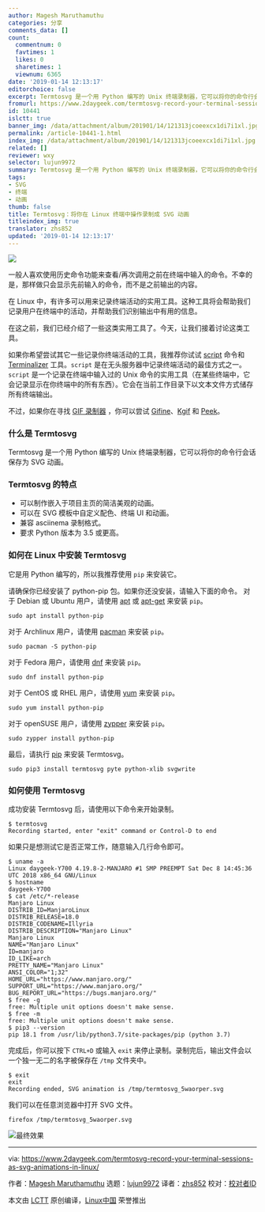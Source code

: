 ```yaml
---
author: Magesh Maruthamuthu
categories: 分享
comments_data: []
count:
  commentnum: 0
  favtimes: 1
  likes: 0
  sharetimes: 1
  viewnum: 6365
date: '2019-01-14 12:13:17'
editorchoice: false
excerpt: Termtosvg 是一个用 Python 编写的 Unix 终端录制器，它可以将你的命令行会话保存为 SVG 动画。
fromurl: https://www.2daygeek.com/termtosvg-record-your-terminal-sessions-as-svg-animations-in-linux/
id: 10441
islctt: true
banner_img: /data/attachment/album/201901/14/121313jcoeexcx1di7i1xl.jpg
permalink: /article-10441-1.html
index_img: /data/attachment/album/201901/14/121313jcoeexcx1di7i1xl.jpg.thumb.jpg
related: []
reviewer: wxy
selector: lujun9972
summary: Termtosvg 是一个用 Python 编写的 Unix 终端录制器，它可以将你的命令行会话保存为 SVG 动画。
tags:
- SVG
- 终端
- 动画
thumb: false
title: Termtosvg：将你在 Linux 终端中操作录制成 SVG 动画
titleindex_img: true
translator: zhs852
updated: '2019-01-14 12:13:17'
---
```


![](/data/attachment/album/201901/14/121313jcoeexcx1di7i1xl.jpg)


一般人喜欢使用历史命令功能来查看/再次调用之前在终端中输入的命令。不幸的是，那样做只会显示先前输入的命令，而不是之前输出的内容。


在 Linux 中，有许多可以用来记录终端活动的实用工具。这种工具将会帮助我们记录用户在终端中的活动，并帮助我们识别输出中有用的信息。


在这之前，我们已经介绍了一些这类实用工具了。今天，让我们接着讨论这类工具。


如果你希望尝试其它一些记录你终端活动的工具，我推荐你试试 [script](https://www.2daygeek.com/script-command-record-save-your-terminal-session-activity-linux/) 命令和 [Terminalizer](https://www.2daygeek.com/terminalizer-a-tool-to-record-your-terminal-and-generate-animated-gif-images/) 工具。`script` 是在无头服务器中记录终端活动的最佳方式之一。`script` 是一个记录在终端中输入过的 Unix 命令的实用工具（在某些终端中，它会记录显示在你终端中的所有东西）。它会在当前工作目录下以文本文件方式储存所有终端输出。


不过，如果你在寻找 [GIF 录制器](https://www.2daygeek.com/categories/gif-recorder/) ，你可以尝试 [Gifine](https://www.2daygeek.com/gifine-create-animated-gif-vedio-recorder-linux-mint-debian-ubuntu/)、[Kgif](https://www.2daygeek.com/kgif-create-animated-gif-file-active-window-screen-recorder-capture-arch-linux-mint-fedora-ubuntu-debian-opensuse-centos/) 和 [Peek](https://www.2daygeek.com/peek-create-animated-gif-screen-recorder-capture-arch-linux-mint-fedora-ubuntu/)。


### 什么是 Termtosvg


Termtosvg 是一个用 Python 编写的 Unix 终端录制器，它可以将你的命令行会话保存为 SVG 动画。


### Termtosvg 的特点


* 可以制作嵌入于项目主页的简洁美观的动画。
* 可以在 SVG 模板中自定义配色、终端 UI 和动画。
* 兼容 asciinema 录制格式。
* 要求 Python 版本为 3.5 或更高。


### 如何在 Linux 中安装 Termtosvg


它是用 Python 编写的，所以我推荐使用 `pip` 来安装它。


请确保你已经安装了 python-pip 包。如果你还没安装，请输入下面的命令。 对于 Debian 或 Ubuntu 用户，请使用 [apt](https://www.2daygeek.com/apt-command-examples-manage-packages-debian-ubuntu-systems/) 或 [apt-get](https://www.2daygeek.com/apt-get-apt-cache-command-examples-manage-packages-debian-ubuntu-systems/) 来安装 `pip`。



```
sudo apt install python-pip
```

对于 Archlinux 用户，请使用 [pacman](https://www.2daygeek.com/pacman-command-examples-manage-packages-arch-linux-system/) 来安装 `pip`。



```
sudo pacman -S python-pip
```

对于 Fedora 用户，请使用 [dnf](https://www.2daygeek.com/dnf-command-examples-manage-packages-fedora-system/) 来安装 `pip`。



```
sudo dnf install python-pip
```

对于 CentOS 或 RHEL 用户，请使用 [yum](https://www.2daygeek.com/yum-command-examples-manage-packages-rhel-centos-systems/) 来安装 `pip`。



```
sudo yum install python-pip
```

对于 openSUSE 用户，请使用 [zypper](https://www.2daygeek.com/zypper-command-examples-manage-packages-opensuse-system/) 来安装 `pip`。



```
sudo zypper install python-pip
```

最后，请执行 [pip](https://www.2daygeek.com/install-pip-manage-python-packages-linux/) 来安装 Termtosvg。



```
sudo pip3 install termtosvg pyte python-xlib svgwrite
```

### 如何使用 Termtosvg


成功安装 Termtosvg 后，请使用以下命令来开始录制。



```
$ termtosvg
Recording started, enter "exit" command or Control-D to end
```

如果只是想测试它是否正常工作，随意输入几行命令即可。



```
$ uname -a
Linux daygeek-Y700 4.19.8-2-MANJARO #1 SMP PREEMPT Sat Dec 8 14:45:36 UTC 2018 x86_64 GNU/Linux
$ hostname
daygeek-Y700
$ cat /etc/*-release
Manjaro Linux
DISTRIB_ID=ManjaroLinux
DISTRIB_RELEASE=18.0
DISTRIB_CODENAME=Illyria
DISTRIB_DESCRIPTION="Manjaro Linux"
Manjaro Linux
NAME="Manjaro Linux"
ID=manjaro
ID_LIKE=arch
PRETTY_NAME="Manjaro Linux"
ANSI_COLOR="1;32"
HOME_URL="https://www.manjaro.org/"
SUPPORT_URL="https://www.manjaro.org/"
BUG_REPORT_URL="https://bugs.manjaro.org/"
$ free -g
free: Multiple unit options doesn't make sense.
$ free -m
free: Multiple unit options doesn't make sense.
$ pip3 --version
pip 18.1 from /usr/lib/python3.7/site-packages/pip (python 3.7)
```

完成后，你可以按下 `CTRL+D` 或输入 `exit` 来停止录制。录制完后，输出文件会以一个独一无二的名字被保存在 `/tmp` 文件夹中。



```
$ exit
exit
Recording ended, SVG animation is /tmp/termtosvg_5waorper.svg
```

我们可以在任意浏览器中打开 SVG 文件。



```
firefox /tmp/termtosvg_5waorper.svg
```

![最终效果](/data/attachment/album/201901/14/121320ue7uvomrbxuxp7v9.gif)




---


via: <https://www.2daygeek.com/termtosvg-record-your-terminal-sessions-as-svg-animations-in-linux/>


作者：[Magesh Maruthamuthu](https://www.2daygeek.com/author/magesh/) 选题：[lujun9972](https://github.com/lujun9972) 译者：[zhs852](https://github.com/zhs852) 校对：[校对者ID](https://github.com/%E6%A0%A1%E5%AF%B9%E8%80%85ID)


本文由 [LCTT](https://github.com/LCTT/TranslateProject) 原创编译，[Linux中国](https://linux.cn/) 荣誉推出